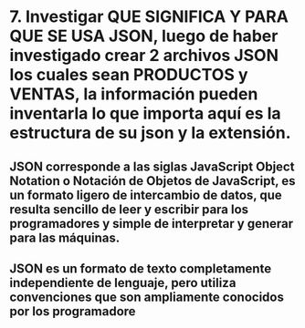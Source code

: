 # 7.	Investigar QUE SIGNIFICA Y PARA QUE SE USA JSON,  luego de haber investigado crear 2 archivos JSON los cuales sean PRODUCTOS y VENTAS, la información pueden inventarla lo que importa aquí es la estructura de su json y la extensión.

## JSON  corresponde a las siglas JavaScript Object Notation o Notación de Objetos de JavaScript, es un formato ligero de intercambio de datos, que resulta sencillo de leer y escribir para los programadores y simple de interpretar y generar para las máquinas.

## JSON es un formato de texto completamente independiente de lenguaje, pero utiliza convenciones que son ampliamente conocidos por los programadore